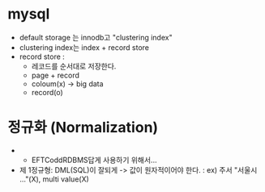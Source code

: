 # mysql
- default storage 는 innodb고 "clustering index"
- clustering index는 index + record store
- record store : 
    - 레코드를 순서대로 저장한다.
    - page + record
    - coloum(x) -> big data  
    - record(o)



# 정규화 (Normalization)
- * EFTCoddRDBMS답게 사용하기 위해서...
- 제 1정규형: DML(SQL)이 잘되게 -> 값이 원자적이어야 한다. : ex) 주서 "서울시 ..."(X), multi value(X)